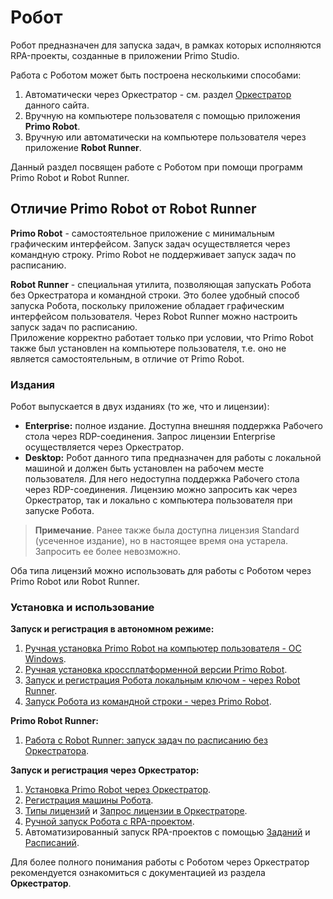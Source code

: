 # Робот

Робот предназначен для запуска задач, в рамках которых исполняются RPA-проекты, созданные в приложении Primo Studio.

Работа с Роботом может быть построена несколькими способами:

1. Автоматически через Оркестратор - см. раздел [Оркестратор](https://docs.primo-rpa.ru/primo-rpa/orchestrator/intro) данного сайта.
2. Вручную на компьютере пользователя с помощью приложения **Primo Robot**. 
3. Вручную или автоматически на компьютере пользователя через приложение **Robot Runner**. 

Данный раздел посвящен работе с Роботом при помощи программ Primo Robot и Robot Runner.

## Отличие Primo Robot от Robot Runner

**Primo Robot** - самостоятельное приложение с минимальным графическим интерфейсом. Запуск задач осуществляется через командную строку. Primo Robot не поддерживает запуск задач по расписанию.

**Robot Runner** - специальная утилита, позволяющая запускать Робота без Оркестратора и командной строки. Это более удобный способ запуска Робота, поскольку приложение обладает графическим интерфейсом пользователя. Через Robot Runner можно настроить запуск задач по расписанию.\
Приложение корректно работает только при условии, что Primo Robot также был установлен на компьютере пользователя, т.е. оно не является самостоятельным, в отличие от Primo Robot.

### Издания

Робот выпускается в двух изданиях (то же, что и лицензии):

* **Enterprise:** полное издание. Доступна внешняя поддержка Рабочего стола через RDP-соединения. Запрос лицензии Enterprise осуществляется через Оркестратор.
* **Desktop:** Робот данного типа предназначен для работы с локальной машиной и должен быть установлен на рабочем месте пользователя. Для него недоступна поддержка Рабочего стола через RDP-соединения. Лицензию можно запросить как через Оркестратор, так и локально с компьютера пользователя при запуске Робота.

> **Примечание**. Ранее также была доступна лицензия Standard (усеченное издание), но в настоящее время она устарела. Запросить ее более невозможно.

Оба типа лицензий можно использовать для работы с Роботом через Primo Robot или Robot Runner.

### Установка и использование

**Запуск и регистрация в автономном режиме:**

1. [Ручная установка Primo Robot на компьютер пользователя - ОС Windows](https://docs.primo-rpa.ru/primo-rpa/primo-robot/installation). 
2. [Ручная установка кроссплатформенной версии Primo Robot](https://docs.primo-rpa.ru/primo-rpa/primo-robot/installation/robot_core).
3. [Запуск и регистрация Робота локальным ключом - через Robot Runner](https://docs.primo-rpa.ru/primo-rpa/primo-robot/robot-runner/registration-desktop).
4. [Запуск Робота из командной строки - через Primo Robot](https://docs.primo-rpa.ru/primo-rpa/primo-robot/launch-command).

**Primo Robot Runner:**

1. [Работа с Robot Runner: запуск задач по расписанию без Оркестратора](https://docs.primo-rpa.ru/primo-rpa/primo-robot/robot-runner).

**Запуск и регистрация через Оркестратор:**

1. [Установка Primo Robot через Оркестратор](https://docs.primo-rpa.ru/primo-rpa/orchestrator/settings/upload-robot). 
2. [Регистрация машины Робота](https://docs.primo-rpa.ru/primo-rpa/orchestrator/settings/register-robot).
3. [Типы лицензий](https://docs.primo-rpa.ru/primo-rpa/orchestrator/settings/licensing/license-types) и [Запрос лицензии в Оркестраторе](https://docs.primo-rpa.ru/primo-rpa/orchestrator/settings/licensing/new-license).
4. [Ручной запуск Робота с RPA-проектом](https://docs.primo-rpa.ru/primo-rpa/orchestrator/basics/robot-manual-start).
5. Автоматизированный запуск RPA-проектов с помощью [Заданий](https://docs.primo-rpa.ru/primo-rpa/orchestrator/basics/tasks) и [Расписаний](https://docs.primo-rpa.ru/primo-rpa/orchestrator/basics/schedules).

Для более полного понимания работы с Роботом через Оркестратор рекомендуется ознакомиться с документацией из раздела **Оркестратор**.







